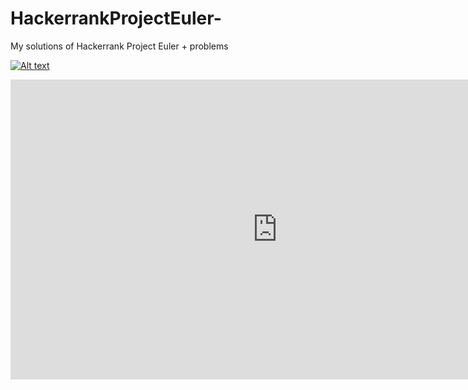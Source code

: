 # HackerrankProjectEuler-
My solutions of Hackerrank Project Euler + problems


[![Alt text](https://www.hackerrank.com/results/projecteuler/gautamxdeepak?utm_campaign=contest_results&utm_medium=social&utm_source=twitter%20#programming)](https://www.hackerrank.com/results/projecteuler/gautamxdeepak?utm_campaign=contest_results&utm_medium=social&utm_source=twitter%20#programming)

<iframe width="854" height="480" src="https://www.youtube.com/embed/yrRPLBYiiEc" frameborder="0" allowfullscreen></iframe>
